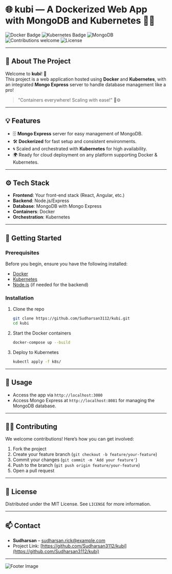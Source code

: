 # 🌐 **kubi** — A Dockerized Web App with MongoDB and Kubernetes 🐳✨

![Docker Badge](https://img.shields.io/badge/docker-ready-blue)
![Kubernetes Badge](https://img.shields.io/badge/kubernetes-deployed-brightgreen)
![MongoDB](https://img.shields.io/badge/MongoDB-express-green)
![Contributions welcome](https://img.shields.io/badge/contributions-welcome-brightgreen)
![License](https://img.shields.io/github/license/Sudharsan3112/kubi)

---

## 🦄 **About The Project**

Welcome to **kubi**! 🚀  
This project is a web application hosted using **Docker** and **Kubernetes**, with an integrated **Mongo Express** server to handle database management like a pro!

> "Containers everywhere! Scaling with ease!" 🐳⚙️

---

## 💡 **Features**

- 🗄️ **Mongo Express** server for easy management of MongoDB.
- 🛠️ **Dockerized** for fast setup and consistent environments.
- 🌀 Scaled and orchestrated with **Kubernetes** for high availability.
- 🌍 Ready for cloud deployment on any platform supporting Docker & Kubernetes.

---

## ⚙️ **Tech Stack**

- **Frontend**: Your front-end stack (React, Angular, etc.)
- **Backend**: Node.js/Express
- **Database**: MongoDB with Mongo Express
- **Containers**: Docker
- **Orchestration**: Kubernetes

---

## 🚀 **Getting Started**

### Prerequisites

Before you begin, ensure you have the following installed:

- [Docker](https://www.docker.com/get-started)
- [Kubernetes](https://kubernetes.io/docs/setup/)
- [Node.js](https://nodejs.org/) (if needed for the backend)

### Installation

1. Clone the repo
    ```bash
    git clone https://github.com/Sudharsan3112/kubi.git
    cd kubi
    ```

2. Start the Docker containers
    ```bash
    docker-compose up --build
    ```

3. Deploy to Kubernetes
    ```bash
    kubectl apply -f k8s/
    ```

---

## 🎯 **Usage**

- Access the app via `http://localhost:3000`
- Access Mongo Express at `http://localhost:8081` for managing the MongoDB database.

---

## 🧑‍💻 **Contributing**

We welcome contributions! Here’s how you can get involved:

1. Fork the project
2. Create your feature branch (`git checkout -b feature/your-feature`)
3. Commit your changes (`git commit -m 'Add your feature'`)
4. Push to the branch (`git push origin feature/your-feature`)
5. Open a pull request

---

## 📝 **License**

Distributed under the MIT License. See `LICENSE` for more information.

---

## 📫 **Contact**

- **Sudharsan** – sudharsan.rick@example.com  
- Project Link: [https://github.com/Sudharsan3112/kubi](https://github.com/Sudharsan3112/kubi)

---

![Footer Image](https://user-images.githubusercontent.com/footer_image)
